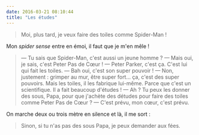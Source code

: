 ```yaml
---
date: 2016-03-21 08:10:44
title: "Les études"
---
```


> Moi, plus tard, je veux faire des toiles comme Spider-Man !

Mon <i lang="en">spider sense</i> entre en émoi, il faut que je m'en mêle !

<!-- more -->

> — Tu sais que Spider-Man, c'est aussi un jeune homme ?
> — Mais oui, je sais, c'est Peter Pas de Cœur !
> — Peter Parker, c'est ça. C'est lui qui fait les toiles.
> — Bah oui, c'est son super pouvoir !
> — Non, justement : grimper au mur, être super fort… ça, c'est des super pouvoirs. Mais les toiles, il les fabrique lui-même. Parce que c'est un scientifique. Il a fait beaucoup d'études !
> — Ah ? Tu peux les donner des sous, Papa, pour que j'achète des détudes pour faire des toiles comme Peter Pas de Cœur ?
> — C'est prévu, mon cœur, c'est prévu.

On marche deux ou trois mètre en silence et là, il me sort :

> Sinon, si tu n'as pas des sous Papa, je peux demander aux fées.
